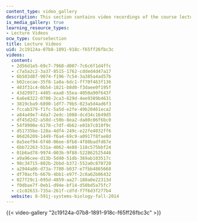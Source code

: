 ```yaml
---
content_type: video_gallery
description: This section contains video recordings of the course lectures.
is_media_gallery: true
learning_resource_types:
- Lecture Videos
ocw_type: CourseSection
title: Lecture Videos
uid: 2c19124a-07b8-1891-918c-f65ff26fbc3c
videos:
  content:
  - 2d56d1e5-69c7-7968-d007-7c6c6f1d4ffc
  - c7a5a2c2-3a37-8515-1762-cdded4d47a17
  - 6b503d8f-9074-f196-7c54-3a385a4ad57b
  - b02cecae-35f8-1a8a-6dc1-ff70f463f136
  - 483f31c4-0b54-1821-b8d0-f3daee0f195f
  - 43d29971-4405-eaa8-55ea-4050a90f643f
  - 6a6e8322-0700-2ca3-629d-4ee9389b4631
  - 3819cba9-6890-1df7-79b5-023a5d4ad6f3
  - fccab379-f1fc-5a5d-e2fe-49b20461eca2
  - a84a49e7-4da7-2edc-1088-dcd34c1649d5
  - df45d2d2-a58d-c50b-8ea2-da80c06f6bc0
  - 54f8900e-6178-c7df-4b62-e01b7c810f9c
  - d51735be-128a-4df4-249c-e22fe4032ff6
  - 86d26209-1449-f6a4-69c9-a0917f8fae8d
  - 0a5eef94-6f40-06ee-8fb8-4f80badfd67e
  - 6bb72263-531a-4062-4e88-118c575bbf24
  - 01b6ad78-9974-003b-9f88-522862525446
  - a9a96cee-d13b-5d40-51db-369ab103517c
  - 98c34715-802b-2bbd-b372-552a0c870720
  - a2944a86-d73a-7780-b037-e7fbb4865668
  - df70acfb-667b-4bb1-e97f-2c8a62b06432
  - 027f29c1-695d-4859-aa27-188a0e22313d
  - f0dbae7f-0eb1-d94e-bf14-d50bd5a75fc7
  - c1c02633-735a-261f-cdfd-f7f6d3f277b4
  website: 8-591j-systems-biology-fall-2014
---
```



{{< video-gallery "2c19124a-07b8-1891-918c-f65ff26fbc3c" >}}

